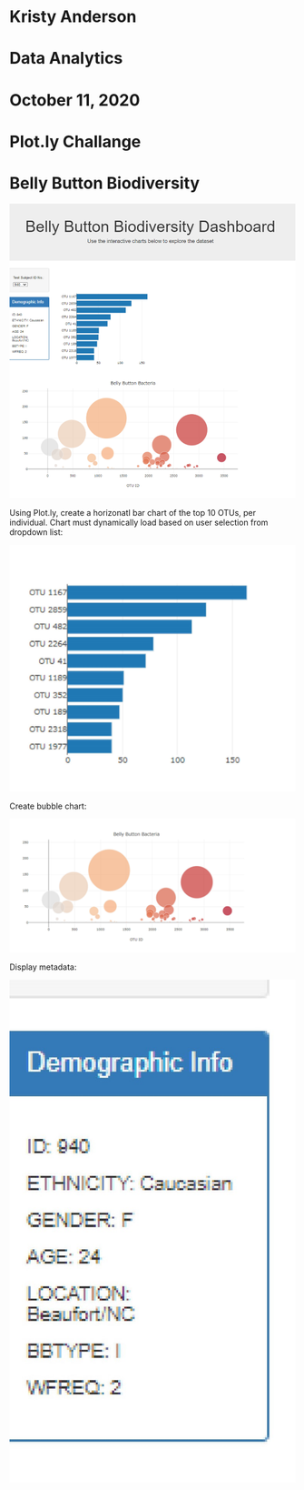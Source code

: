 # Kristy Anderson
# Data Analytics
# October 11, 2020
# Plot.ly Challange

# Belly Button Biodiversity

<img src="Images/dashboard.jpg" alt="dashboard">

Using Plot.ly, create a horizonatl bar chart of the top 10 OTUs, per individual. Chart must dynamically load based on user selection from dropdown list:

<img src="Images/barchart.jpg" alt="barchart">

Create bubble chart:

<img src="Images/bubblechart.jpg" alt="bubblechart">

Display metadata:

<img src="Images/metadata.jpg" alt="metadata">